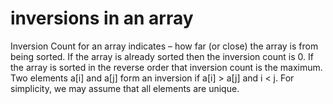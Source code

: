# inversions in an array
 Inversion Count for an array indicates – how far (or close) the array is from being sorted. If the array is already sorted then the inversion count is 0. If the array is sorted in the reverse order that inversion count is the maximum. 
Two elements a[i] and a[j] form an inversion if a[i] > a[j] and i < j. For simplicity, we may assume that all elements are unique.
